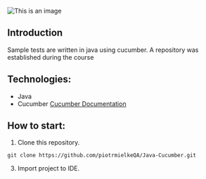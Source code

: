 ![This is an image](https://miro.medium.com/max/720/0*dhrCkqxOhF9DFtDP.png)

## Introduction
Sample tests are written in java using cucumber. A repository was established during the course

## Technologies:
- Java
- Cucumber [Cucumber Documentation](https://cucumber.io/)

## How to start:
1. Clone this repository.

```
git clone https://github.com/piotrmielkeQA/Java-Cucumber.git
```
3. Import project to IDE.
